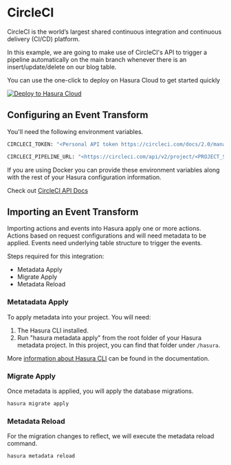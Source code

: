 # CircleCI

CircleCI is the world’s largest shared continuous integration and continuous delivery (CI/CD) platform.

In this example, we are going to make use of CircleCI's API to trigger a pipeline automatically on the main branch whenever there is an insert/update/delete on our blog table.

You can use the one-click to deploy on Hasura Cloud to get started quickly

[![Deploy to Hasura Cloud](https://hasura.io/deploy-button.svg)](https://cloud.hasura.io/deploy?github_repo=https://github.com/hasura/data-hub&hasura_dir=event-transforms/circle/hasura)

## Configuring an Event Transform

You'll need the following environment variables.

```bash
CIRCLECI_TOKEN: "<Personal API token https://circleci.com/docs/2.0/managing-api-tokens/>"

CIRCLECI_PIPELINE_URL: "<https://circleci.com/api/v2/project/<PROJECT_SLUG>/pipeline>"
```

If you are using Docker you can provide these environment variables along with the rest of your Hasura configuration information.

Check out [CircleCI API Docs](https://circleci.com/docs/2.0/api-intro/)

## Importing an Event Transform

Importing actions and events into Hasura apply one or more actions. Actions based on request configurations and will need metadata to be applied. Events need underlying table structure to trigger the events.

Steps required for this integration:

- Metadata Apply
- Migrate Apply
- Metadata Reload

### Metatadata Apply

To apply metadata into your project. You will need:

1. The Hasura CLI installed.
2. Run "hasura metadata apply" from the root folder of your Hasura metadata project. In this project, you can find that folder under `/hasura`.

More [information about Hasura CLI](https://hasura.io/docs/latest/graphql/core/hasura-cli/index.html) can be found in the documentation.

### Migrate Apply

Once metadata is applied, you will apply the database migrations.

```bash
hasura migrate apply
```

### Metadata Reload

For the migration changes to reflect, we will execute the metadata reload command.

```bash
hasura metadata reload
```
